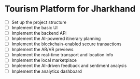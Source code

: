 # Tourism Platform for Jharkhand

- [ ] Set up the project structure
- [ ] Implement the basic UI
- [ ] Implement the backend API
- [ ] Implement the AI-powered itinerary planning
- [ ] Implement the blockchain-enabled secure transactions
- [ ] Implement the AR/VR previews
- [ ] Implement the real-time transport and location info
- [ ] Implement the local marketplace
- [ ] Implement the AI-driven feedback and sentiment analysis
- [ ] Implement the analytics dashboard
